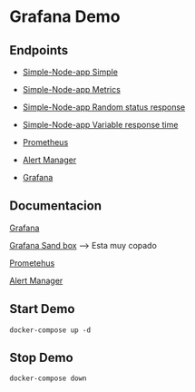 # Grafana Demo

## Endpoints

* [Simple-Node-app Simple](http://localhost:4000/)

* [Simple-Node-app Metrics](http://localhost:4000/metrics)

* [Simple-Node-app Random status response](http://localhost:4000/random)

* [Simple-Node-app Variable response time](http://localhost:4000/variable)

* [Prometheus](http://localhost:9095/)

* [Alert Manager](http://localhost:9093/)

* [Grafana](http://localhost:9096/)

## Documentacion

[Grafana](https://grafana.com/)

[Grafana Sand box](https://play.grafana.org/) --> Esta muy copado

[Prometehus](https://prometheus.io/)

[Alert Manager](https://prometheus.io/docs/alerting/latest/alertmanager/)

## Start Demo

```
docker-compose up -d
```

## Stop Demo

```
docker-compose down
```




